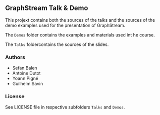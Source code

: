 ## GraphStream Talk & Demo

This projext contains both the sources of the talks and the sources of the demo examples used for the presentation of GraphStream.


The ```Demos``` folder contains the examples and materials used int he course.

The ```Talks``` foldercontains the sources of the slides.



### Authors

- Sefan Balen
- Antoine Dutot
- Yoann Pigné
- Guilhelm Savin

### License

See LICENSE file in respective subfolders ```Talks``` and ```Demos```.
